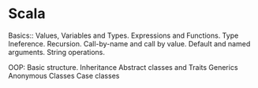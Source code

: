 # Scala

Basics::
Values, Variables and Types.
Expressions and Functions.
Type Ineference.
Recursion.
Call-by-name and call by value.
Default and named arguments.
String operations.

OOP:
Basic structure.
Inheritance
Abstract classes and Traits
Generics
Anonymous Classes
Case classes

